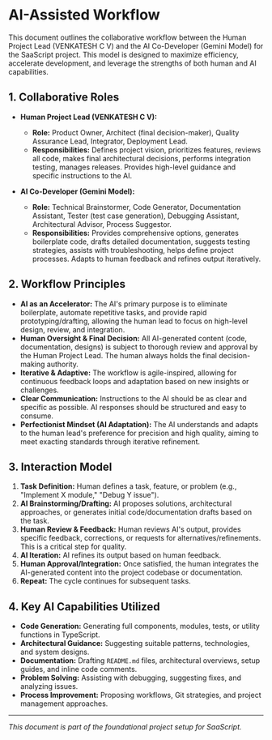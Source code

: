 # AI-Assisted Workflow

This document outlines the collaborative workflow between the Human Project Lead (VENKATESH C V) and the AI Co-Developer (Gemini Model) for the SaaScript project. This model is designed to maximize efficiency, accelerate development, and leverage the strengths of both human and AI capabilities.

## 1. Collaborative Roles

* **Human Project Lead (VENKATESH C V):**
    * **Role:** Product Owner, Architect (final decision-maker), Quality Assurance Lead, Integrator, Deployment Lead.
    * **Responsibilities:** Defines project vision, prioritizes features, reviews all code, makes final architectural decisions, performs integration testing, manages releases. Provides high-level guidance and specific instructions to the AI.

* **AI Co-Developer (Gemini Model):**
    * **Role:** Technical Brainstormer, Code Generator, Documentation Assistant, Tester (test case generation), Debugging Assistant, Architectural Advisor, Process Suggestor.
    * **Responsibilities:** Provides comprehensive options, generates boilerplate code, drafts detailed documentation, suggests testing strategies, assists with troubleshooting, helps define project processes. Adapts to human feedback and refines output iteratively.

## 2. Workflow Principles

* **AI as an Accelerator:** The AI's primary purpose is to eliminate boilerplate, automate repetitive tasks, and provide rapid prototyping/drafting, allowing the human lead to focus on high-level design, review, and integration.
* **Human Oversight & Final Decision:** All AI-generated content (code, documentation, designs) is subject to thorough review and approval by the Human Project Lead. The human always holds the final decision-making authority.
* **Iterative & Adaptive:** The workflow is agile-inspired, allowing for continuous feedback loops and adaptation based on new insights or challenges.
* **Clear Communication:** Instructions to the AI should be as clear and specific as possible. AI responses should be structured and easy to consume.
* **Perfectionist Mindset (AI Adaptation):** The AI understands and adapts to the human lead's preference for precision and high quality, aiming to meet exacting standards through iterative refinement.

## 3. Interaction Model

1.  **Task Definition:** Human defines a task, feature, or problem (e.g., "Implement X module," "Debug Y issue").
2.  **AI Brainstorming/Drafting:** AI proposes solutions, architectural approaches, or generates initial code/documentation drafts based on the task.
3.  **Human Review & Feedback:** Human reviews AI's output, provides specific feedback, corrections, or requests for alternatives/refinements. This is a critical step for quality.
4.  **AI Iteration:** AI refines its output based on human feedback.
5.  **Human Approval/Integration:** Once satisfied, the human integrates the AI-generated content into the project codebase or documentation.
6.  **Repeat:** The cycle continues for subsequent tasks.

## 4. Key AI Capabilities Utilized

* **Code Generation:** Generating full components, modules, tests, or utility functions in TypeScript.
* **Architectural Guidance:** Suggesting suitable patterns, technologies, and system designs.
* **Documentation:** Drafting `README.md` files, architectural overviews, setup guides, and inline code comments.
* **Problem Solving:** Assisting with debugging, suggesting fixes, and analyzing issues.
* **Process Improvement:** Proposing workflows, Git strategies, and project management approaches.

---

_This document is part of the foundational project setup for SaaScript._